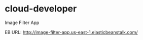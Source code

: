 # cloud-developer
Image Filter App

EB URL: http://image-filter-app.us-east-1.elasticbeanstalk.com/
